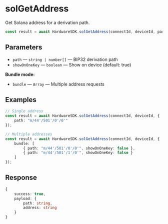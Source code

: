 # solGetAddress

Get Solana address for a derivation path.

```typescript
const result = await HardwareSDK.solGetAddress(connectId, deviceId, params);
```

## Parameters

* `path` — `string | number[]` — BIP32 derivation path
* `showOnOneKey` — `boolean` — Show on device (default: true)

**Bundle mode:**
* `bundle` — `Array` — Multiple address requests

## Examples

```typescript
// Single address
const result = await HardwareSDK.solGetAddress(connectId, deviceId, {
    path: "m/44'/501'/0'/0'"
});

// Multiple addresses
const result = await HardwareSDK.solGetAddress(connectId, deviceId, {
    bundle: [
        { path: "m/44'/501'/0'/0'", showOnOneKey: false },
        { path: "m/44'/501'/1'/0'", showOnOneKey: false }
    ]
});
```

## Response

```typescript
{
    success: true,
    payload: {
        path: string,
        address: string
    }
}
```
